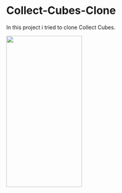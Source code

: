 # Collect-Cubes-Clone
In this project i tried to clone Collect Cubes.

<img src="https://media1.giphy.com/media/3sAoRUYstGs0htLQyX/giphy.gif" width="200" height="400" />

